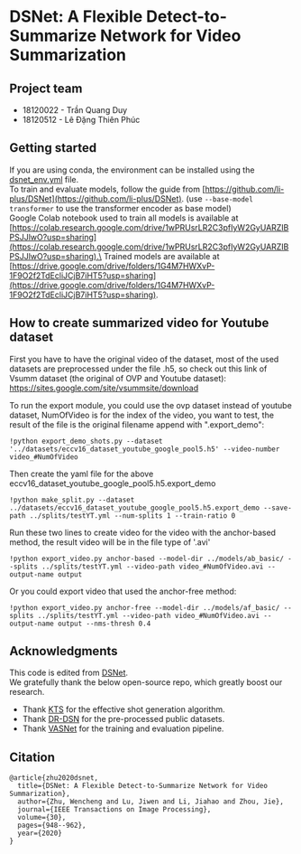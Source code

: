 # DSNet: A Flexible Detect-to-Summarize Network for Video Summarization
## Project team
- 18120022 - Trần Quang Duy
- 18120512 - Lê Đặng Thiên Phúc

## Getting started
If you are using conda, the environment can be installed using the [dsnet_env.yml](https://github.com/quangdzuytran/dsnet/blob/c99ac0be913602d486ddbb549078876b4a2ad9cd/dsnet_env.yml) file.\
To train and evaluate models, follow the guide from [https://github.com/li-plus/DSNet](https://github.com/li-plus/DSNet). (use ```--base-model transformer``` to use the transformer encoder as base model)\
Google Colab notebook used to train all models is available at [https://colab.research.google.com/drive/1wPRUsrLR2C3pfIyW2GyUARZIBPSJJlwO?usp=sharing](https://colab.research.google.com/drive/1wPRUsrLR2C3pfIyW2GyUARZIBPSJJlwO?usp=sharing).\
Trained models are available at [https://drive.google.com/drive/folders/1G4M7HWXvP-1F9O2f2TdEcliJCjB7iHT5?usp=sharing](https://drive.google.com/drive/folders/1G4M7HWXvP-1F9O2f2TdEcliJCjB7iHT5?usp=sharing).


## How to create summarized video for Youtube dataset

First you have to have the original video of the dataset, most of the used datasets are preprocessed under the file .h5, so check out this link of Vsumm dataset (the original of OVP and Youtube dataset): https://sites.google.com/site/vsummsite/download

To run the export module,  you could use the ovp dataset instead of youtube dataset, NumOfVideo is for the index of the video, you want to test, the result of the file is the original filename append with ".export_demo":
```
!python export_demo_shots.py --dataset '../datasets/eccv16_dataset_youtube_google_pool5.h5' --video-number video_#NumOfVideo
```

Then create the yaml file for the above eccv16_dataset_youtube_google_pool5.h5.export_demo
```
!python make_split.py --dataset ../datasets/eccv16_dataset_youtube_google_pool5.h5.export_demo --save-path ../splits/testYT.yml --num-splits 1 --train-ratio 0
```

Run these two lines to create video for the video with the anchor-based method, the result video will be in the file type of '.avi'
```
!python export_video.py anchor-based --model-dir ../models/ab_basic/ --splits ../splits/testYT.yml --video-path video_#NumOfVideo.avi --output-name output
```

Or you could export video that used the anchor-free method:
```
!python export_video.py anchor-free --model-dir ../models/af_basic/ --splits ../splits/testYT.yml --video-path video_#NumOfVideo.avi --output-name output --nms-thresh 0.4
```

## Acknowledgments
This code is edited from [DSNet](https://github.com/li-plus/DSNet).\
We gratefully thank the below open-source repo, which greatly boost our research.
+ Thank [KTS](https://github.com/pathak22/videoseg/tree/master/lib/kts) for the effective shot generation algorithm.
+ Thank [DR-DSN](https://github.com/KaiyangZhou/pytorch-vsumm-reinforce) for the pre-processed public datasets.
+ Thank [VASNet](https://github.com/ok1zjf/VASNet) for the training and evaluation pipeline.

## Citation
```
@article{zhu2020dsnet,
  title={DSNet: A Flexible Detect-to-Summarize Network for Video Summarization},
  author={Zhu, Wencheng and Lu, Jiwen and Li, Jiahao and Zhou, Jie},
  journal={IEEE Transactions on Image Processing},
  volume={30},
  pages={948--962},
  year={2020}
}
```
